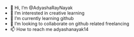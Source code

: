 - 👋 Hi, I’m @AdyashaRayNayak
- 👀 I’m interested in creative learning
- 🌱 I’m currently learning github
- 💞️ I’m looking to collaborate on github related freelancing
- 📫 How to reach me adyashanayak14

<!---
AdyashaRayNayak/AdyashaRayNayak is a ✨ special ✨ repository because its `README.md` (this file) appears on your GitHub profile.
You can click the Preview link to take a look at your changes.
--->
